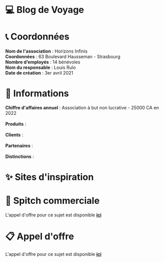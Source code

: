 # 💻 Blog de Voyage


# 📞 Coordonnées

**Nom de l'association** : Horizons Infinis
<br>
**Coordonnées** : 63 Boulevard Hausseman - Strasbourg
<br>
**Nombre d’employés** : 14 bénévoles
<br>
**Nom du responsable** : Louis Rulo
<br>
**Date de création** : 3er avril 2021

# 🧭 Informations

**Chiffre d'affaires annuel** : Association à but non lucrative - 25000 CA en 2022
<br>
<br>
**Produits** : 
<br>
<br>
**Clients** :
<br>
<br>
**Partenaires** : 
<br>
<br>
**Distinctions** : 

# ✨ Sites d'inspiration


# 📃 Spitch commerciale 

L'appel d'offre pour ce sujet est disponible **[ici](spitch-commercial.md)**

# 📋 Appel d'offre 

L'appel d'offre pour ce sujet est disponible **[ici](appel-offre.md)**

